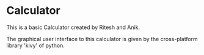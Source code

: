# Calculator

This is a basic Calculator created by Ritesh and Anik. 

The graphical user interface to this calculator is given by the cross-platform library 'kivy' of python.

